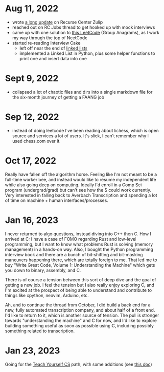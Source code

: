 # Aug 11, 2022
- wrote [a long update](https://recurse.zulipchat.com/#narrow/stream/27333-alumni-checkins/topic/Zev.20Averbach) on Recurse Center Zulip
- reached out on RC Jobs thread to get hooked up with mock interviews
- came up with one solution to [this LeetCode](https://leetcode.com/problems/group-anagrams/) (Group Anagrams), as I work my way through the top of NeetCode
- started re-reading Interview Cake
  - left off near the end of [linked lists](https://www.interviewcake.com/article/python3/data-structures-coding-interview?course=fc1&section=algorithmic-thinking#linked-lists)
  - implemented a Linked List in Python, plus some helper functions to print one and insert data into one

# Sept 9, 2022
- collapsed a lot of chaotic files and dirs into a single markdown file for the six-month journey of getting a FAANG job

# Sep 12, 2022
- instead of doing leetcode I've been reading about lichess, which is open source and services a lot of users. It's slick, I can't remember why I used chess.com over it.

# Oct 17, 2022
Really have fallen off the algorithm horse. Feeling like I'm not meant to be a full-time worker bee, and instead would like to resume my independent life while also going deep on computing. Ideally I'd enroll in a Comp Sci program (undergrad/grad) but can't see how the $ could work currently. Very interested in falling back to Averbach Transcription and spending a lot of time on machine + human interfaces/processes. 

# Jan 16, 2023
I never returned to algo questions, instead diving into C++ then C. How I arrived at C: I have a case of FOMO regarding Rust and low-level programming, but I want to know what problems Rust is solving (memory management) in a hands-on way. Also, I bought the Python programming interview book and there are a bunch of bit-shifting and bit-masking maneuvers happening there, which are totally foreign to me. That led me to buy "Write Great Code, Volume 1: Understanding the Machine" which gets you down to binary, assembly, and C.

There is of course a tension between this sort of deep dive and the goal of getting a new job. I feel the tension but I also really enjoy exploring C, and I'm excited at the prospect of being able to understand and contribute to things like cpython, neovim, Arduino, etc.

Ah, and to continue the thread from October, I did build a back end for a new, fully automated transcription company, and about half of a front end. I'd like to return to it, which is another source of tension. The pull is stronger towards "understanding the machine" and C for now, and I'd like to explore building something useful as soon as possible using C, including possibly something related to transcription.

# Jan 23, 2023

Going for the [Teach Yourself CS][1] path, with some additions (see [this doc][2])

[1]:https://teachyourselfcs.com/
[2]:LEARNING_PATH.md

